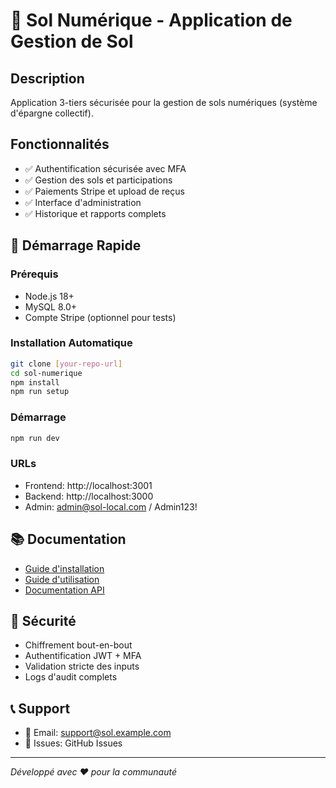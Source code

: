 # 🏦 Sol Numérique - Application de Gestion de Sol

## Description
Application 3-tiers sécurisée pour la gestion de sols numériques (système d'épargne collectif).

## Fonctionnalités
- ✅ Authentification sécurisée avec MFA
- ✅ Gestion des sols et participations
- ✅ Paiements Stripe et upload de reçus
- ✅ Interface d'administration
- ✅ Historique et rapports complets

## 🚀 Démarrage Rapide

### Prérequis
- Node.js 18+
- MySQL 8.0+
- Compte Stripe (optionnel pour tests)

### Installation Automatique
```bash
git clone [your-repo-url]
cd sol-numerique
npm install
npm run setup
```

### Démarrage
```bash
npm run dev
```

### URLs
- Frontend: http://localhost:3001
- Backend: http://localhost:3000
- Admin: admin@sol-local.com / Admin123!

## 📚 Documentation
- [Guide d'installation](docs/INSTALLATION.md)
- [Guide d'utilisation](docs/USER_GUIDE.md)
- [Documentation API](docs/API.md)

## 🔐 Sécurité
- Chiffrement bout-en-bout
- Authentification JWT + MFA
- Validation stricte des inputs
- Logs d'audit complets

## 📞 Support
- 📧 Email: support@sol.example.com
- 🐛 Issues: GitHub Issues

---

*Développé avec ❤️ pour la communauté*